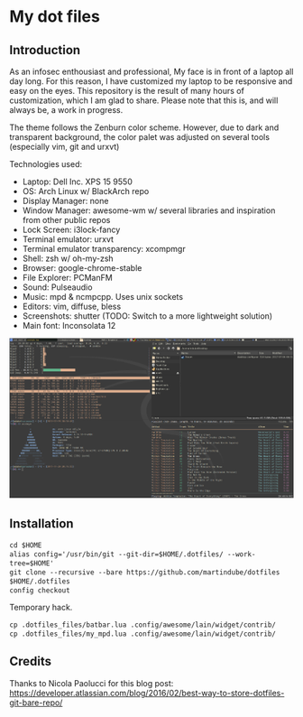 # My dot files

## Introduction

As an infosec enthousiast and professional, My face is in front of a laptop all day long. For this reason, I have customized my laptop to be responsive and easy on the eyes. This repository is the result of many hours of customization, which I am glad to share. Please note that this is, and will always be, a work in progress.

The theme follows the Zenburn color scheme. However, due to dark and transparent background, the color palet was adjusted on several tools (especially vim, git and urxvt)

Technologies used:

* Laptop: Dell Inc. XPS 15 9550
* OS: Arch Linux w/ BlackArch repo
* Display Manager: none
* Window Manager: awesome-wm w/ several libraries and inspiration from other public repos
* Lock Screen: i3lock-fancy
* Terminal emulator: urxvt
* Terminal emulator transparency: xcompmgr
* Shell: zsh w/ oh-my-zsh
* Browser: google-chrome-stable
* File Explorer: PCManFM
* Sound: Pulseaudio
* Music: mpd & ncmpcpp. Uses unix sockets
* Editors: vim, diffuse, bless
* Screenshots: shutter (TODO: Switch to a more lightweight solution)
* Main font: Inconsolata 12

![Overview](https://github.com/martindube/dotfiles/raw/master/.dotfiles_files/my_theme.png)


## Installation

```
cd $HOME
alias config='/usr/bin/git --git-dir=$HOME/.dotfiles/ --work-tree=$HOME'
git clone --recursive --bare https://github.com/martindube/dotfiles $HOME/.dotfiles
config checkout
```

Temporary hack.

```
cp .dotfiles_files/batbar.lua .config/awesome/lain/widget/contrib/
cp .dotfiles_files/my_mpd.lua .config/awesome/lain/widget/contrib/
```


## Credits

Thanks to Nicola Paolucci for this blog post: https://developer.atlassian.com/blog/2016/02/best-way-to-store-dotfiles-git-bare-repo/


